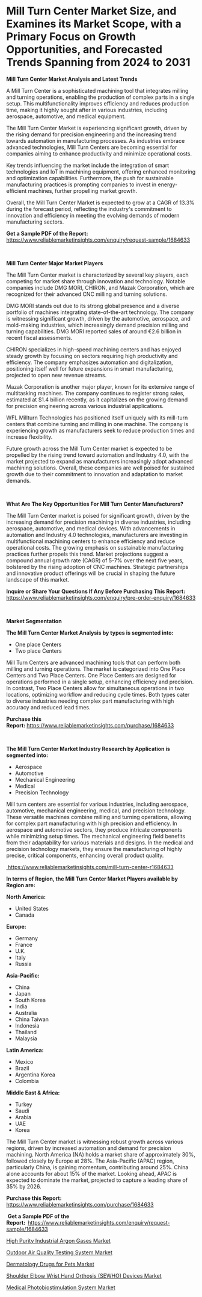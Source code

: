 <p><h1>Mill Turn Center Market Size, and Examines its Market Scope, with a Primary Focus on Growth Opportunities, and Forecasted Trends Spanning from 2024 to 2031</h1></p><p><strong>Mill Turn Center Market Analysis and Latest Trends</strong></p>
<p><p>A Mill Turn Center is a sophisticated machining tool that integrates milling and turning operations, enabling the production of complex parts in a single setup. This multifunctionality improves efficiency and reduces production time, making it highly sought after in various industries, including aerospace, automotive, and medical equipment.</p><p>The Mill Turn Center Market is experiencing significant growth, driven by the rising demand for precision engineering and the increasing trend towards automation in manufacturing processes. As industries embrace advanced technologies, Mill Turn Centers are becoming essential for companies aiming to enhance productivity and minimize operational costs. </p><p>Key trends influencing the market include the integration of smart technologies and IoT in machining equipment, offering enhanced monitoring and optimization capabilities. Furthermore, the push for sustainable manufacturing practices is prompting companies to invest in energy-efficient machines, further propelling market growth. </p><p>Overall, the Mill Turn Center Market is expected to grow at a CAGR of 13.3% during the forecast period, reflecting the industry's commitment to innovation and efficiency in meeting the evolving demands of modern manufacturing sectors.</p></p>
<p><strong>Get a Sample PDF of the Report:&nbsp;</strong> <a href="https://www.reliablemarketinsights.com/enquiry/request-sample/1684633?utm_campaign=1355&utm_medium=2&utm_source=Github&utm_content=ia&utm_term=16102024&utm_id=mill-turn-center">https://www.reliablemarketinsights.com/enquiry/request-sample/1684633</a></p>
<p>&nbsp;</p>
<p><strong>Mill Turn Center Major Market Players</strong></p>
<p><p>The Mill Turn Center market is characterized by several key players, each competing for market share through innovation and technology. Notable companies include DMG MORI, CHIRON, and Mazak Corporation, which are recognized for their advanced CNC milling and turning solutions.</p><p>DMG MORI stands out due to its strong global presence and a diverse portfolio of machines integrating state-of-the-art technology. The company is witnessing significant growth, driven by the automotive, aerospace, and mold-making industries, which increasingly demand precision milling and turning capabilities. DMG MORI reported sales of around €2.6 billion in recent fiscal assessments.</p><p>CHIRON specializes in high-speed machining centers and has enjoyed steady growth by focusing on sectors requiring high productivity and efficiency. The company emphasizes automation and digitalization, positioning itself well for future expansions in smart manufacturing, projected to open new revenue streams.</p><p>Mazak Corporation is another major player, known for its extensive range of multitasking machines. The company continues to register strong sales, estimated at $1.4 billion recently, as it capitalizes on the growing demand for precision engineering across various industrial applications.</p><p>WFL Millturn Technologies has positioned itself uniquely with its mill-turn centers that combine turning and milling in one machine. The company is experiencing growth as manufacturers seek to reduce production times and increase flexibility. </p><p>Future growth across the Mill Turn Center market is expected to be propelled by the rising trend toward automation and Industry 4.0, with the market projected to expand as manufacturers increasingly adopt advanced machining solutions. Overall, these companies are well poised for sustained growth due to their commitment to innovation and adaptation to market demands.</p></p>
<p>&nbsp;</p>
<p><strong>What Are The Key Opportunities For Mill Turn Center Manufacturers?</strong></p>
<p><p>The Mill Turn Center market is poised for significant growth, driven by the increasing demand for precision machining in diverse industries, including aerospace, automotive, and medical devices. With advancements in automation and Industry 4.0 technologies, manufacturers are investing in multifunctional machining centers to enhance efficiency and reduce operational costs. The growing emphasis on sustainable manufacturing practices further propels this trend. Market projections suggest a compound annual growth rate (CAGR) of 5-7% over the next five years, bolstered by the rising adoption of CNC machines. Strategic partnerships and innovative product offerings will be crucial in shaping the future landscape of this market.</p></p>
<p><strong>Inquire or Share Your Questions If Any Before Purchasing This Report:</strong> <a href="https://www.reliablemarketinsights.com/enquiry/pre-order-enquiry/1684633?utm_campaign=1355&utm_medium=2&utm_source=Github&utm_content=ia&utm_term=16102024&utm_id=mill-turn-center">https://www.reliablemarketinsights.com/enquiry/pre-order-enquiry/1684633</a></p>
<p>&nbsp;</p>
<p><strong>Market Segmentation</strong></p>
<p><strong>The Mill Turn Center Market Analysis by types is segmented into:</strong></p>
<p><ul><li>One place Centers</li><li>Two place Centers</li></ul></p>
<p><p>Mill Turn Centers are advanced machining tools that can perform both milling and turning operations. The market is categorized into One Place Centers and Two Place Centers. One Place Centers are designed for operations performed in a single setup, enhancing efficiency and precision. In contrast, Two Place Centers allow for simultaneous operations in two locations, optimizing workflow and reducing cycle times. Both types cater to diverse industries needing complex part manufacturing with high accuracy and reduced lead times.</p></p>
<p><strong>Purchase this Report:&nbsp;</strong><a href="https://www.reliablemarketinsights.com/purchase/1684633?utm_campaign=1355&utm_medium=2&utm_source=Github&utm_content=ia&utm_term=16102024&utm_id=mill-turn-center">https://www.reliablemarketinsights.com/purchase/1684633</a></p>
<p>&nbsp;</p>
<p><strong>The Mill Turn Center Market Industry Research by Application is segmented into:</strong></p>
<p><ul><li>Aerospace</li><li>Automotive</li><li>Mechanical Engineering</li><li>Medical</li><li>Precision Technology</li></ul></p>
<p><p>Mill turn centers are essential for various industries, including aerospace, automotive, mechanical engineering, medical, and precision technology. These versatile machines combine milling and turning operations, allowing for complex part manufacturing with high precision and efficiency. In aerospace and automotive sectors, they produce intricate components while minimizing setup times. The mechanical engineering field benefits from their adaptability for various materials and designs. In the medical and precision technology markets, they ensure the manufacturing of highly precise, critical components, enhancing overall product quality.</p></p>
<p><a href="https://www.reliablemarketinsights.com/mill-turn-center-r1684633?utm_campaign=1355&utm_medium=2&utm_source=Github&utm_content=ia&utm_term=16102024&utm_id=mill-turn-center">&nbsp;https://www.reliablemarketinsights.com/mill-turn-center-r1684633</a></p>
<p><strong>In terms of Region, the Mill Turn Center Market Players available by Region are:</strong></p>
<p>
    <p> <strong> North America: </strong>
        <ul>
            <li>United States</li>
            <li>Canada</li>
        </ul>
        </p> 
    <p> <strong> Europe: </strong>
        <ul>
            <li>Germany</li>
            <li>France</li>
            <li>U.K.</li>
            <li>Italy</li>
            <li>Russia</li>
        </ul>
        </p> 
    <p> <strong> Asia-Pacific: </strong>
        <ul>
            <li>China</li>
            <li>Japan</li>
            <li>South Korea</li>
            <li>India</li>
            <li>Australia</li>
            <li>China Taiwan</li>
            <li>Indonesia</li>
            <li>Thailand</li>
            <li>Malaysia</li>
        </ul>
        </p> 
    <p> <strong> Latin America: </strong>
        <ul>
            <li>Mexico</li>
            <li>Brazil</li>
            <li>Argentina Korea</li>
            <li>Colombia</li>
        </ul>
        </p> 
    <p> <strong> Middle East & Africa: </strong>
        <ul>
            <li>Turkey</li>
            <li>Saudi</li>
            <li>Arabia</li>
            <li>UAE</li>
            <li>Korea</li>
        </ul>
    </p>
    </p>
<p><p>The Mill Turn Center market is witnessing robust growth across various regions, driven by increased automation and demand for precision machining. North America (NA) holds a market share of approximately 30%, followed closely by Europe at 28%. The Asia-Pacific (APAC) region, particularly China, is gaining momentum, contributing around 25%. China alone accounts for about 15% of the market. Looking ahead, APAC is expected to dominate the market, projected to capture a leading share of 35% by 2026.</p></p>
<p><strong>Purchase this Report: </strong><a href="https://www.reliablemarketinsights.com/purchase/1684633?utm_campaign=1355&utm_medium=2&utm_source=Github&utm_content=ia&utm_term=16102024&utm_id=mill-turn-center">https://www.reliablemarketinsights.com/purchase/1684633</a></p>
<p>&nbsp;<strong>Get a Sample PDF of the Report:&nbsp;&nbsp;</strong><a href="https://www.reliablemarketinsights.com/enquiry/request-sample/1684633?utm_campaign=1355&utm_medium=2&utm_source=Github&utm_content=ia&utm_term=16102024&utm_id=mill-turn-center">https://www.reliablemarketinsights.com/enquiry/request-sample/1684633</a></p>
<p><strong></strong></p>
<p><p><a href="https://www.linkedin.com/pulse/high-purity-industrial-argon-gases-market-industry-landscape-hlzof?trk=public_post_embed_feed-article-content&utm_campaign=1355&utm_medium=2&utm_source=Github&utm_content=ia&utm_term=16102024&utm_id=mill-turn-center">High Purity Industrial Argon Gases Market</a></p><p><a href="https://www.linkedin.com/pulse/global-outdoor-air-quality-testing-system-market-size-expected-mtvlf?utm_campaign=1355&utm_medium=2&utm_source=Github&utm_content=ia&utm_term=16102024&utm_id=mill-turn-center">Outdoor Air Quality Testing System Market</a></p><p><a href="https://www.linkedin.com/pulse/dermatology-drugs-pets-market-transformation-comparative-analysis-1bhcf?utm_campaign=1355&utm_medium=2&utm_source=Github&utm_content=ia&utm_term=16102024&utm_id=mill-turn-center">Dermatology Drugs for Pets Market</a></p><p><a href="https://www.linkedin.com/pulse/global-shoulder-elbow-wrist-hand-orthosis-sewho-devices-market-vfyof?trk=public_post_embed_feed-article-content&utm_campaign=1355&utm_medium=2&utm_source=Github&utm_content=ia&utm_term=16102024&utm_id=mill-turn-center">Shoulder Elbow Wrist Hand Orthosis (SEWHO) Devices Market</a></p><p><a href="https://www.linkedin.com/pulse/global-medical-photobiostimulation-system-industry-analysis-wms3f?trk=public_post_embed_feed-article-content&utm_campaign=1355&utm_medium=2&utm_source=Github&utm_content=ia&utm_term=16102024&utm_id=mill-turn-center">Medical Photobiostimulation System Market</a></p></p>